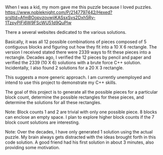 When I was a kid, my mom gave me this puzzle because I loved puzzles.
https://www.nobleknight.com/P/2147797442/Hexed?srsltid=AfmBOopvzovwjiKASsxSvs2Dxh5Ry-1TzpyPIFi6W9FScWU51d9QuPIw

There a several websites dedicated to the various solutions.

Basically, it was all 12 possible combinations of pieces composed of 5 contiguous blocks and figuring out how they fit into a 10 X 6 rectangle.
The version I received stated there were 2339 ways to fit these pieces into a rectangle.
Decades ago, I verified the 12 pieces by pencil and paper and verified the 2339 (10 X 6) solutions with a brute force C++ solution.
Incidentally, I also found 2 solutions for a 20 X 3 rectangle.

This suggests a more generic approach.  I am currently unemployed and intend to use this project to demonstrate my C++ skills.

The goal of this project is to generate all the possible pieces for a particular block count, determine the possible rectangles for these pieces, and determine the solutions for all these rectangles.

Note: Block counts 1 and 2 are trivial with only one possible piece. 8 blocks can enclose an empty space.  I plan to explore higher block counts if the 7 block count solutions are interesting.

Note: Over the decades, I have only generated 1 solution using the actual puzzle.  My brain always gets distracted with the ideas brought forth in this code solution.
A good friend had his first solution in about 3 minutes, also providing some motivation. 
